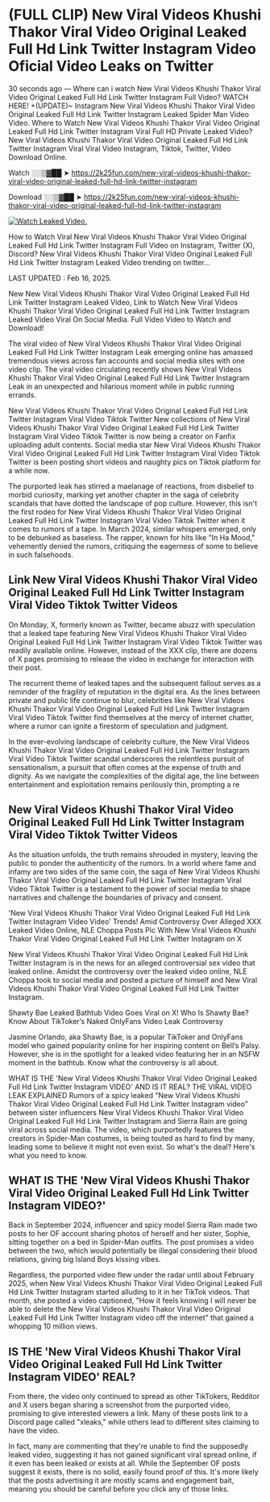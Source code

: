 # (FULL CLIP) New Viral Videos Khushi Thakor Viral Video Original Leaked Full Hd Link Twitter Instagram Video Oficial Video Leaks on Twitter

30 seconds ago — Where can i watch New Viral Videos Khushi Thakor Viral Video Original Leaked Full Hd Link Twitter Instagram Full Video? WATCH HERE! +(UPDATE)~ Instagram New Viral Videos Khushi Thakor Viral Video Original Leaked Full Hd Link Twitter Instagram Leaked Spider Man Video Video. Where to Watch New Viral Videos Khushi Thakor Viral Video Original Leaked Full Hd Link Twitter Instagram Viral Full HD Private Leaked Video? New Viral Videos Khushi Thakor Viral Video Original Leaked Full Hd Link Twitter Instagram Viral Viral Video Instagram, Tiktok, Twitter, Video Download Online.

Watch ░░▒▓██ ➤ https://2k25fun.com/new-viral-videos-khushi-thakor-viral-video-original-leaked-full-hd-link-twitter-instagram

Download ░░▒▓██ ➤ https://2k25fun.com/new-viral-videos-khushi-thakor-viral-video-original-leaked-full-hd-link-twitter-instagram

[![Watch Leaked Video.](https://miro.medium.com/v2/resize:fit:828/format:webp/1*cilzJN44JGOrTw9NJCrNHA.gif "Watch Leaked Video")](https://2k25fun.com/new-viral-videos-khushi-thakor-viral-video-original-leaked-full-hd-link-twitter-instagram)

How to Watch Viral New Viral Videos Khushi Thakor Viral Video Original Leaked Full Hd Link Twitter Instagram Full Video on Instagram, Twitter (X), Discord? New Viral Videos Khushi Thakor Viral Video Original Leaked Full Hd Link Twitter Instagram Leaked Video trending on twitter...

LAST UPDATED : Feb 16, 2025.

New New Viral Videos Khushi Thakor Viral Video Original Leaked Full Hd Link Twitter Instagram Leaked Video, Link to Watch New Viral Videos Khushi Thakor Viral Video Original Leaked Full Hd Link Twitter Instagram Leaked Video Viral On Social Media. Full Video Video to Watch and Download!

The viral video of New Viral Videos Khushi Thakor Viral Video Original Leaked Full Hd Link Twitter Instagram Leak emerging online has amassed tremendous views across fan accounts and social media sites with one video clip. The viral video circulating recently shows New Viral Videos Khushi Thakor Viral Video Original Leaked Full Hd Link Twitter Instagram Leak in an unexpected and hilarious moment while in public running errands.

New Viral Videos Khushi Thakor Viral Video Original Leaked Full Hd Link Twitter Instagram Viral Video Tiktok Twitter New collections of New Viral Videos Khushi Thakor Viral Video Original Leaked Full Hd Link Twitter Instagram Viral Video Tiktok Twitter is now being a creator on Fanfix uploading adult contents. Social media star New Viral Videos Khushi Thakor Viral Video Original Leaked Full Hd Link Twitter Instagram Viral Video Tiktok Twitter is been posting short videos and naughty pics on Tiktok platform for a while now.

The purported leak has stirred a maelanage of reactions, from disbelief to morbid curiosity, marking yet another chapter in the saga of celebrity scandals that have dotted the landscape of pop culture. However, this isn't the first rodeo for New Viral Videos Khushi Thakor Viral Video Original Leaked Full Hd Link Twitter Instagram Viral Video Tiktok Twitter when it comes to rumors of a tape. In March 2024, similar whispers emerged, only to be debunked as baseless. The rapper, known for hits like "In Ha Mood," vehemently denied the rumors, critiquing the eagerness of some to believe in such falsehoods.

## Link New Viral Videos Khushi Thakor Viral Video Original Leaked Full Hd Link Twitter Instagram Viral Video Tiktok Twitter Videos

On Monday, X, formerly known as Twitter, became abuzz with speculation that a leaked tape featuring New Viral Videos Khushi Thakor Viral Video Original Leaked Full Hd Link Twitter Instagram Viral Video Tiktok Twitter was readily available online. However, instead of the XXX clip, there are dozens of X pages promising to release the video in exchange for interaction with their post.

The recurrent theme of leaked tapes and the subsequent fallout serves as a reminder of the fragility of reputation in the digital era. As the lines between private and public life continue to blur, celebrities like New Viral Videos Khushi Thakor Viral Video Original Leaked Full Hd Link Twitter Instagram Viral Video Tiktok Twitter find themselves at the mercy of internet chatter, where a rumor can ignite a firestorm of speculation and judgment.

In the ever-evolving landscape of celebrity culture, the New Viral Videos Khushi Thakor Viral Video Original Leaked Full Hd Link Twitter Instagram Viral Video Tiktok Twitter scandal underscores the relentless pursuit of sensationalism, a pursuit that often comes at the expense of truth and dignity. As we navigate the complexities of the digital age, the line between entertainment and exploitation remains perilously thin, prompting a re

##  New Viral Videos Khushi Thakor Viral Video Original Leaked Full Hd Link Twitter Instagram Viral Video Tiktok Twitter Videos

As the situation unfolds, the truth remains shrouded in mystery, leaving the public to ponder the authenticity of the rumors. In a world where fame and infamy are two sides of the same coin, the saga of New Viral Videos Khushi Thakor Viral Video Original Leaked Full Hd Link Twitter Instagram Viral Video Tiktok Twitter is a testament to the power of social media to shape narratives and challenge the boundaries of privacy and consent.

'New Viral Videos Khushi Thakor Viral Video Original Leaked Full Hd Link Twitter Instagram Video Video' Trends! Amid Controversy Over Alleged XXX Leaked Video Online, NLE Choppa Posts Pic With New Viral Videos Khushi Thakor Viral Video Original Leaked Full Hd Link Twitter Instagram on X

New Viral Videos Khushi Thakor Viral Video Original Leaked Full Hd Link Twitter Instagram is in the news for an alleged controversial sex video that leaked online. Amidst the controversy over the leaked video online, NLE Choppa took to social media and posted a picture of himself and New Viral Videos Khushi Thakor Viral Video Original Leaked Full Hd Link Twitter Instagram.

Shawty Bae Leaked Bathtub Video Goes Viral on X! Who Is Shawty Bae? Know About TikToker’s Naked OnlyFans Video Leak Controversy

Jasmine Orlando, aka Shawty Bae, is a popular TikToker and OnlyFans model who gained popularity online for her inspiring content on Bell’s Palsy. However, she is in the spotlight for a leaked video featuring her in an NSFW moment in the bathtub. Know what the controversy is all about.

WHAT IS THE 'New Viral Videos Khushi Thakor Viral Video Original Leaked Full Hd Link Twitter Instagram VIDEO' AND IS IT REAL? THE VIRAL VIDEO LEAK EXPLAINED Rumors of a spicy leaked "New Viral Videos Khushi Thakor Viral Video Original Leaked Full Hd Link Twitter Instagram video" between sister influencers New Viral Videos Khushi Thakor Viral Video Original Leaked Full Hd Link Twitter Instagram and Sierra Rain are going viral across social media. The video, which purportedly features the creators in Spider-Man costumes, is being touted as hard to find by many, leading some to believe it might not even exist. So what's the deal? Here's what you need to know.

## WHAT IS THE 'New Viral Videos Khushi Thakor Viral Video Original Leaked Full Hd Link Twitter Instagram VIDEO?'

Back in September 2024, influencer and spicy model Sierra Rain made two posts to her OF account sharing photos of herself and her sister, Sophie, sitting together on a bed in Spider-Man outfits. The post promises a video between the two, which would potentially be illegal considering their blood relations, giving big Island Boys kissing vibes.

Regardless, the purported video flew under the radar until about February 2025, when New Viral Videos Khushi Thakor Viral Video Original Leaked Full Hd Link Twitter Instagram started alluding to it in her TikTok videos. That month, she posted a video captioned, "How it feels knowing I will never be able to delete the New Viral Videos Khushi Thakor Viral Video Original Leaked Full Hd Link Twitter Instagram video off the internet" that gained a whopping 10 million views.

## IS THE 'New Viral Videos Khushi Thakor Viral Video Original Leaked Full Hd Link Twitter Instagram VIDEO' REAL?

From there, the video only continued to spread as other TikTokers, Redditor and X users began sharing a screenshot from the purported video, promising to give interested viewers a link. Many of these posts link to a Discord page called "xleaks," while others lead to different sites claiming to have the video.

In fact, many are commenting that they're unable to find the supposedly leaked video, suggesting it has not gained significant viral spread online, if it even has been leaked or exists at all. While the September OF posts suggest it exists, there is no solid, easily found proof of this. It's more likely that the posts advertising it are mostly scams and engagement bait, meaning you should be careful before you click any of those links.